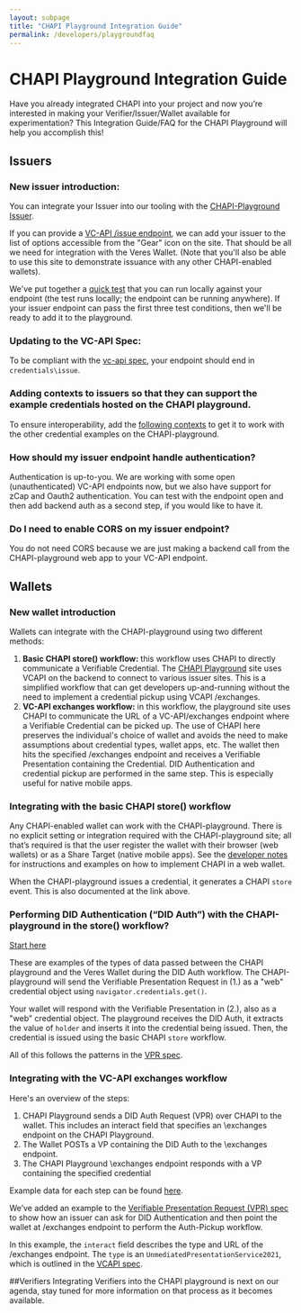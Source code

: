 ```yaml
---
layout: subpage
title: "CHAPI Playground Integration Guide"
permalink: /developers/playgroundfaq
---
```

# CHAPI Playground Integration Guide

Have you already integrated CHAPI into your project and now you’re interested in making your Verifier/Issuer/Wallet available for experimentation? This Integration Guide/FAQ for the CHAPI Playground will help you accomplish this!

## Issuers
### New issuer introduction:
You can integrate your Issuer into our tooling with the [CHAPI-Playground Issuer](https://playground.chapi.io/issuer).  

If you can provide a [VC-API /issue endpoint](https://w3c-ccg.github.io/vc-api/#issue-credential), we can add your issuer to the list of options accessible from the "Gear" icon on the site.  That should be all we need for integration with the Veres Wallet.  (Note that you'll also be able to use this site to demonstrate issuance with any other CHAPI-enabled wallets).

We've put together a [quick test](https://github.com/credential-handler/chapi-issuer-test-suite) that you can run locally against your endpoint (the test runs locally; the endpoint can be running anywhere).  If your issuer endpoint can pass the first three test conditions, then we'll be ready to add it to the playground.

### Updating to the VC-API Spec:
To be compliant with the [vc-api spec](https://w3c-ccg.github.io/vc-api/#issue-credential), your endpoint should end in `credentials\issue`.  

### Adding contexts to issuers so that they can support the example credentials hosted on the CHAPI playground.
To ensure interoperability, add the [following contexts](https://docs.google.com/document/d/1L3GnHtvrH51MJ7W2ZAL-PIfzR2dxLyFoDrUAHZ1KBU4/edit) to get it to work with the other credential examples on the CHAPI-playground.

### How should my issuer endpoint handle authentication?
Authentication is up-to-you.  We are working with some open (unauthenticated) VC-API endpoints now, but we also have support for zCap and Oauth2 authentication.  You can test with the endpoint open and then add backend auth as a second step, if you would like to have it.

### Do I need to enable CORS on my issuer endpoint?
You do not need CORS because we are just making a backend call from the CHAPI-playground web app to your VC-API endpoint.


## Wallets
### New wallet introduction
Wallets can integrate with the CHAPI-playground using two different methods:

1. **Basic CHAPI store() workflow:** this workflow uses CHAPI to directly communicate a Verifiable Credential.  The [CHAPI Playground](https://playground.chapi.io) site uses VCAPI on the backend to connect to various issuer sites.  This is a simplified workflow that can get developers up-and-running without the need to implement a credential pickup using VCAPI /exchanges.
2. **VC-API exchanges workflow:** in this workflow, the playground site uses CHAPI to communicate the URL of a VC-API/exchanges endpoint where a Verifiable Credential can be picked up.  The use of CHAPI here preserves the individual's choice of wallet and avoids the need to make assumptions about credential types, wallet apps, etc.  The wallet then hits the specified /exchanges endpoint and receives a Verifiable Presentation containing the Credential.  DID Authentication and credential pickup are performed in the same step.  This is especially useful for native mobile apps.

### Integrating with the basic CHAPI store() workflow
Any CHAPI-enabled wallet can work with the CHAPI-playground.  There is no explicit setting or integration required with the CHAPI-playground site; all that’s required is that the user register the wallet with their browser (web wallets) or as a Share Target (native mobile apps).  See the [developer notes](https://chapi.io/developers/wallets) for instructions and examples on how to implement CHAPI in a web wallet.

When the CHAPI-playground issues a credential, it generates a CHAPI `store` event.  This is also documented at the link above.

### Performing DID Authentication (“DID Auth”) with the CHAPI-playground in the store() workflow?

[Start here](https://gist.github.com/evanlally/3feb599ceadecc511a8a35d1a3b306b1)

These are examples of the types of data passed between the CHAPI playground and the Veres Wallet during the DID Auth workflow.  The CHAPI-playground will send the Verifiable Presentation Request in (1.) as a "web" credential object using `navigator.credentials.get()`.

Your wallet will respond with the Verifiable Presentation in (2.), also as a "web" credential object.  The playground receives the DID Auth, it extracts the value of `holder` and inserts it into the credential being issued.  Then, the credential is issued using the basic CHAPI `store` workflow.

All of this follows the patterns in the [VPR spec](https://w3c-ccg.github.io/vp-request-spec/#example-example-get-request).

### Integrating with the VC-API exchanges workflow
Here's an overview of the steps:
1. CHAPI Playground sends a DID Auth Request (VPR) over CHAPI to the wallet.  This includes an interact field that specifies an \exchanges endpoint on the CHAPI Playground.
2. The Wallet POSTs a VP containing the DID Auth to the \exchanges endpoint.
3. The CHAPI Playground \exchanges endpoint responds with a VP containing the specified credential

Example data for each step can be found [here](https://gist.github.com/tolson4/6e44720a15957136fbe6ca33403c4bcb).

We’ve added an example to the [Verifiable Presentation Request (VPR) spec](https://w3c-ccg.github.io/vp-request-spec/#example-example-interact-request) to show how an issuer can ask for DID Authentication and then point the wallet at /exchanges endpoint to perform the Auth-Pickup workflow.

In this example, the `interact` field describes the type and URL of the /exchanges endpoint.  The `type` is an `UnmediatedPresentationService2021`, which is outlined in the [VCAPI spec](https://w3c-ccg.github.io/vc-api/#exchange-examples).

##Verifiers
Integrating Verifiers into the CHAPI playground is next on our agenda, stay tuned for more information on that process as it becomes available. 
